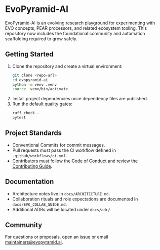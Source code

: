 # EvoPyramid-AI

EvoPyramid-AI is an evolving research playground for experimenting with EVO
concepts, PEAR processors, and related ecosystem tooling. This repository now
includes the foundational community and automation scaffolding required to grow
safely.

## Getting Started

1. Clone the repository and create a virtual environment:
   ```bash
   git clone <repo-url>
   cd evopyramid-ai
   python -m venv .venv
   source .venv/bin/activate
   ```
2. Install project dependencies once dependency files are published.
3. Run the default quality gates:
   ```bash
   ruff check .
   pytest
   ```

## Project Standards

- Conventional Commits for commit messages.
- Pull requests must pass the CI workflow defined in `.github/workflows/ci.yml`.
- Contributors must follow the [Code of Conduct](CODE_OF_CONDUCT.md) and review
  the [Contributing Guide](CONTRIBUTING.md).

## Documentation

- Architecture notes live in `docs/ARCHITECTURE.md`.
- Collaboration rituals and role expectations are documented in
  `docs/EVO_COLLAB_GUIDE.md`.
- Additional ADRs will be located under `docs/adr/`.

## Community

For questions or proposals, open an issue or email maintainers@evopyramid.ai.
